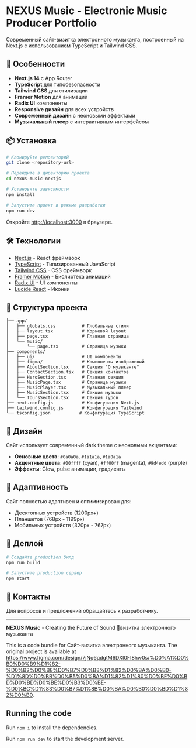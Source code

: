 
# NEXUS Music - Electronic Music Producer Portfolio

Современный сайт-визитка электронного музыканта, построенный на Next.js с использованием TypeScript и Tailwind CSS.

## 🚀 Особенности

- **Next.js 14** с App Router
- **TypeScript** для типобезопасности
- **Tailwind CSS** для стилизации
- **Framer Motion** для анимаций
- **Radix UI** компоненты
- **Responsive дизайн** для всех устройств
- **Современный дизайн** с неоновыми эффектами
- **Музыкальный плеер** с интерактивным интерфейсом

## 📦 Установка

```bash
# Клонируйте репозиторий
git clone <repository-url>

# Перейдите в директорию проекта
cd nexus-music-nextjs

# Установите зависимости
npm install

# Запустите проект в режиме разработки
npm run dev
```

Откройте [http://localhost:3000](http://localhost:3000) в браузере.

## 🛠 Технологии

- [Next.js](https://nextjs.org/) - React фреймворк
- [TypeScript](https://www.typescriptlang.org/) - Типизированный JavaScript
- [Tailwind CSS](https://tailwindcss.com/) - CSS фреймворк
- [Framer Motion](https://www.framer.com/motion/) - Библиотека анимаций
- [Radix UI](https://www.radix-ui.com/) - UI компоненты
- [Lucide React](https://lucide.dev/) - Иконки

## 📁 Структура проекта

```
├── app/
│   ├── globals.css          # Глобальные стили
│   ├── layout.tsx           # Корневой layout
│   ├── page.tsx             # Главная страница
│   └── music/
│       └── page.tsx         # Страница музыки
├── components/
│   ├── ui/                  # UI компоненты
│   ├── figma/               # Компоненты изображений
│   ├── AboutSection.tsx     # Секция "О музыканте"
│   ├── ContactSection.tsx   # Секция контактов
│   ├── HeroSection.tsx      # Главная секция
│   ├── MusicPage.tsx        # Страница музыки
│   ├── MusicPlayer.tsx      # Музыкальный плеер
│   ├── MusicSection.tsx     # Секция музыки
│   └── ToursSection.tsx     # Секция туров
├── next.config.js           # Конфигурация Next.js
├── tailwind.config.js       # Конфигурация Tailwind
└── tsconfig.json           # Конфигурация TypeScript
```

## 🎨 Дизайн

Сайт использует современный dark theme с неоновыми акцентами:
- **Основные цвета**: `#0a0a0a`, `#1a1a1a`, `#1a0a1a`
- **Акцентные цвета**: `#00ffff` (cyan), `#ff00ff` (magenta), `#9d4edd` (purple)
- **Эффекты**: Glow, pulse анимации, градиенты

## 📱 Адаптивность

Сайт полностью адаптивен и оптимизирован для:
- Десктопных устройств (1200px+)
- Планшетов (768px - 1199px)
- Мобильных устройств (320px - 767px)

## 🚀 Деплой

```bash
# Создайте production билд
npm run build

# Запустите production сервер
npm start
```

## 📧 Контакты

Для вопросов и предложений обращайтесь к разработчику.

---

**NEXUS Music** - Creating the Future of Sound 🎵визитка электронного музыканта

  This is a code bundle for Сайт-визитка электронного музыканта. The original project is available at https://www.figma.com/design/7jNq6qdgtM6DXI0FI8hw0s/%D0%A1%D0%B0%D0%B9%D1%82-%D0%B2%D0%B8%D0%B7%D0%B8%D1%82%D0%BA%D0%B0-%D1%8D%D0%BB%D0%B5%D0%BA%D1%82%D1%80%D0%BE%D0%BD%D0%BD%D0%BE%D0%B3%D0%BE-%D0%BC%D1%83%D0%B7%D1%8B%D0%BA%D0%B0%D0%BD%D1%82%D0%B0.

  ## Running the code

  Run `npm i` to install the dependencies.

  Run `npm run dev` to start the development server.
  